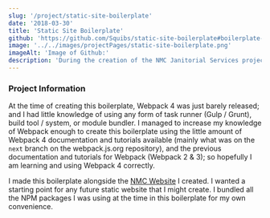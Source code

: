 ```yaml
---
slug: '/project/static-site-boilerplate'
date: '2018-03-30'
title: 'Static Site Boilerplate'
github: 'https://github.com/Squibs/static-site-boilerplate#boilerplate-for-static-websites'
image: '../../images/projectPages/static-site-boilerplate.png'
imageAlt: 'Image of Github:'
description: 'During the creation of the NMC Janitorial Services project, it was clear to me I needed a way to bundle and deploy the code I was writing. I decided to make a boilerplate to do just that.'
---
```


### Project Information

At the time of creating this boilerplate, Webpack 4 was just barely released; and I had little knowledge of using any form of task runner (Gulp / Grunt), build tool / system, or module bundler. I managed to increase my knowledge of Webpack enough to create this boilerplate using the little amount of Webpack 4 documentation and tutorials available (mainly what was on the `next` branch on the webpack.js.org repository), and the previous documentation and tutorials for Webpack (Webpack 2 & 3); so hopefully I am learning and using Webpack 4 correctly.

I made this boilerplate alongside the [NMC Website](/project/nmc-janitorial) I created. I wanted a starting point for any future static website that I might create. I bundled all the NPM packages I was using at the time in this boilerplate for my own convenience.
